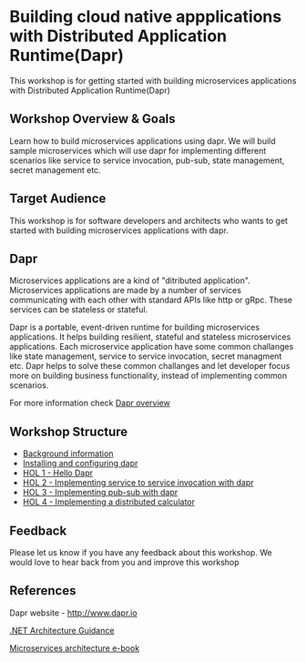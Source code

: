 # Building cloud native appplications with Distributed Application Runtime(Dapr)

This workshop is for getting started with building microservices applications with Distributed Application Runtime(Dapr)


## Workshop Overview & Goals
Learn how to build microservices applications using dapr. We will build sample microservices which will use dapr for implementing different scenarios like service to service invocation, pub-sub, state management, secret management etc.

## Target Audience
This workshop is for software developers and architects who wants to get started with building microservices applications with dapr. 

## Dapr

Microservices applications are a kind of "ditributed application". Microservices applications are made by a number of services communicating with each other with standard APIs like http or gRpc. These services can be stateless or stateful. 
 
Dapr is a portable, event-driven runtime for building microservices applications. It helps building resilient, stateful and stateless microservices applications. Each microservice application have some common challanges like state management, service to service invocation, secret managment etc. Dapr helps to solve these common challanges and let developer focus more on building business functionality, instead of implementing common scenarios.

For more information check [Dapr overview](https://github.com/dapr/docs/tree/master/overview)


## Workshop Structure

* [Background information](https://github.com/shchauh/dapr-workshop/blob/master/background.md)
* [Installing and configuring dapr](https://github.com/shchauh/dapr-workshop/blob/master/prerequisites.md)
* [HOL 1 - Hello Dapr](https://github.com/dapr/samples/tree/master/1.hello-world)
* [HOL 2 - Implementing service to service invocation with dapr](https://github.com/shchauh/dapr-workshop/blob/master/prerequisites.md)
* [HOL 3 - Implementing pub-sub with dapr](https://github.com/dapr/samples/tree/master/4.pub-sub)
* [HOL 4 - Implementing a distributed calculator](https://github.com/dapr/samples/tree/master/3.distributed-calculator)

## Feedback

Please let us know if you have any feedback about this workshop. We would love to hear back from you and improve this workshop

## References
Dapr website - http://www.dapr.io

[.NET Architecture Guidance](https://dotnet.microsoft.com/learn/dotnet/architecture-guides)

[Microservices architecture e-book](https://dotnet.microsoft.com/download/e-book/microservices-architecture/pdf)
